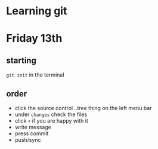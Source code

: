 # Learning git
# Friday 13th
## starting
``` git init ```
in the terminal

## order
- click the source control ..tree thing on the left menu bar
- under ```changes``` check the files 
- click ```+``` if you are happy with it
- write message
- press commit
- push/sync
